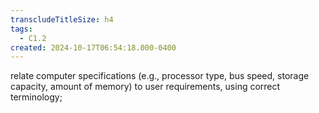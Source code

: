 ```yaml
---
transcludeTitleSize: h4
tags:
  - C1.2
created: 2024-10-17T06:54:18.000-0400
---
```

relate computer specifications (e.g., processor type, bus speed, storage capacity, amount of memory) to user requirements, using correct terminology; 
